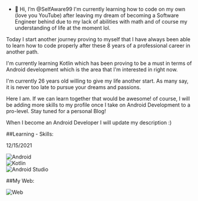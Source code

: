 - 👋 Hi, I’m @SelfAware99 I'm currently learning how to code on my own (love you YouTube) after leaving my dream of becoming a Software Engineer behind due to my lack of abilities with math and of course my understanding of life at the moment lol.


Today I start another journey proving to myself that I have always been able to learn how to code properly after these 8 years of a professional career in another path.

I'm currently learning Kotlin which has been proving to be a must in terms of Android development which is the area that I'm interested in right now.

I'm currently 26 years old willing to give my life another start. As many say, it is never too late to pursue your dreams and passions.

Here I am. If we can learn together that would be awesome! of course, I will be adding more skills to my profile once I take on Android Development to a pro-level. Stay tuned for a personal Blog!


When I become an Android Developer I will update my description :)


##Learning - Skills: 

12/15/2021

![Android](https://img.shields.io/badge/Android-3DDC84?style=for-the-badge&logo=android&logoColor=white&labelColor=101010)</br>
![Kotlin](https://img.shields.io/badge/Kotlin-0095D5?style=for-the-badge&logo=kotlin&logoColor=white&labelColor=101010)</br>
![Android Studio](https://img.shields.io/badge/Android_Studio-3DDC84?style=for-the-badge&logo=android-studio&logoColor=white&labelColor=101010)</br>



##My Web:


![Web](https://img.shields.io/badge/Website-trussets.com-14a1f0?style=for-the-badge&logo=wordpress&logoColor=white&labelColor=101010)</br>





<!---
SelfAware99/SelfAware99 is a ✨ special ✨ repository because its `README.md` (this file) appears on your GitHub profile.
You can click the Preview link to take a look at your changes.
--->
